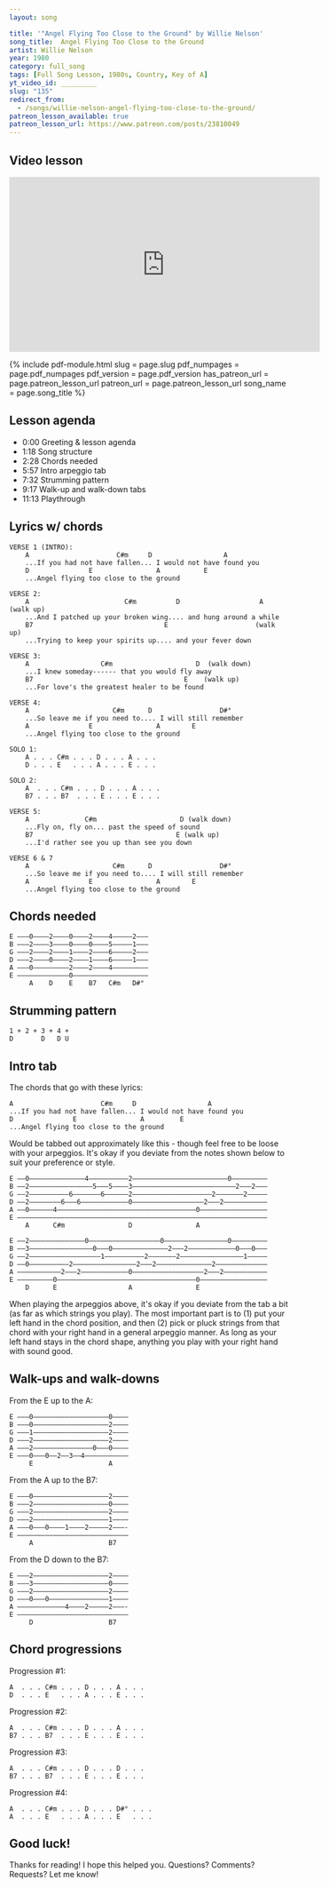 ```yaml
---
layout: song

title: '"Angel Flying Too Close to the Ground" by Willie Nelson'
song_title:  Angel Flying Too Close to the Ground
artist: Willie Nelson
year: 1980
category: full_song
tags: [Full Song Lesson, 1980s, Country, Key of A]
yt_video_id: _________
slug: "135"
redirect_from:
  - /songs/willie-nelson-angel-flying-too-close-to-the-ground/
patreon_lesson_available: true
patreon_lesson_url: https://www.patreon.com/posts/23810049
---
```


## Video lesson

<iframe width="560" height="315" src="https://www.youtube.com/embed/uN1wtE6TffI?showinfo=0" frameborder="0" allowfullscreen></iframe>

{% include pdf-module.html
     slug = page.slug
     pdf_numpages = page.pdf_numpages
     pdf_version = page.pdf_version
     has_patreon_url = page.patreon_lesson_url
     patreon_url = page.patreon_lesson_url
     song_name = page.song_title %}

## Lesson agenda

- 0:00 Greeting & lesson agenda
- 1:18 Song structure
- 2:28 Chords needed
- 5:57 Intro arpeggio tab
- 7:32 Strumming pattern
- 9:17 Walk-up and walk-down tabs
- 11:13 Playthrough



## Lyrics w/ chords

    VERSE 1 (INTRO):
        A                      C#m     D                  A
        ...If you had not have fallen... I would not have found you
        D               E                A           E
        ...Angel flying too close to the ground

    VERSE 2:
        A                        C#m          D                    A   (walk up)
        ...And I patched up your broken wing.... and hung around a while
        B7                                 E                      (walk up)
        ...Trying to keep your spirits up.... and your fever down

    VERSE 3:
        A                  C#m                     D  (walk down)
        ...I knew someday------ that you would fly away
        B7                                      E    (walk up)
        ...For love's the greatest healer to be found

    VERSE 4:
        A                     C#m      D                 D#°
        ...So leave me if you need to.... I will still remember
        A               E                A        E
        ...Angel flying too close to the ground

    SOLO 1:
        A . . . C#m . . . D . . . A . . .
        D . . . E   . . . A . . . E . . .

    SOLO 2:
        A  . . . C#m . . . D . . . A . . .
        B7 . . . B7  . . . E . . . E . . .

    VERSE 5:
        A              C#m                     D (walk down)
        ...Fly on, fly on... past the speed of sound
        B7                                    E (walk up)
        ...I'd rather see you up than see you down

    VERSE 6 & 7
        A                     C#m      D                 D#°
        ...So leave me if you need to.... I will still remember
        A               E                A        E
        ...Angel flying too close to the ground

## Chords needed

    E –––0––––2––––0––––2––––4–––––2–––
    B –––2––––3––––0––––0––––5–––––1–––
    G –––2––––2––––1––––2––––6–––––2–––
    D –––2––––0––––2––––1––––6–––––1–––
    A –––0–––––––––2––––2––––4–––––––––
    E –––––––––––––0–––––––––––––––––––
         A    D    E    B7   C#m   D#°              

## Strumming pattern

    1 + 2 + 3 + 4 +
    D       D   D U

## Intro tab

The chords that go with these lyrics:

    A                      C#m     D                  A
    ...If you had not have fallen... I would not have found you
    D               E                A         E
    ...Angel flying too close to the ground

Would be tabbed out approximately like this - though feel free to be loose with your arpeggios. It's okay if you deviate from the notes shown below to suit your preference or style.

    E ––0––––––––––––––4––––––––––2––––––––––––––––––––––––0–––––––––
    B ––2––––––––––––––––5–––5––––3––––––––––––––––––––––––––2–––2–––
    G ––2––––––––––6–––––––6––––––2––––––––––––––––––––2–––––––2–––––
    D ––2––––––––6–––6––––––––––––0––––––––––––––––––2–––2–––––––––––
    A ––0––––––4–––––––––––––––––––––––––––––––––––0–––––––––––––––––
    E –––––––––––––––––––––––––––––––––––––––––––––––––––––––––––––––
        A      C#m                D                A

    E ––2––––––––––––––0––––––––––––––––––0––––––––––––––––0–––––––––
    B ––3––––––––––––––––0–––0––––––––––––––2–––2––––––––––––0–––0–––
    G ––2––––––––––––––––––1––––––––––2–––––––2––––––––––––––––1–––––
    D ––0––––––––––2––––––––––––––––2–––2––––––––––––––2–––––––––––––
    A –––––––––––2–––2––––––––––––0––––––––––––––––––2–––2–––––––––––
    E –––––––––0–––––––––––––––––––––––––––––––––––0–––––––––––––––––
        D      E                  A                E

When playing the arpeggios above, it's okay if you deviate from the tab a bit (as far as which strings you play). The most important part is to (1) put your left hand in the chord position, and then (2) pick or pluck strings from that chord with your right hand in a general arpeggio manner. As long as your left hand stays in the chord shape, anything you play with your right hand with sound good.

## Walk-ups and walk-downs

From the E up to the A:

    E –––0–––––––––––––––––––0––––
    B –––0–––––––––––––––––––2––––
    G –––1–––––––––––––––––––2––––
    D –––2–––––––––––––––––––2––––
    A –––2–––––––––––––––0–––0––––
    E –––0–––0––2––3––4–––––––––––
         E                   A

From the A up to the B7:

    E –––0–––––––––––––––––––2––––
    B –––2–––––––––––––––––––0––––
    G –––2–––––––––––––––––––2––––
    D –––2–––––––––––––––––––1––––
    A –––0–––0––––1––––2–––––2–––-
    E ––––––––––––––––––––––––––––
         A                   B7

From the D down to the B7:

    E –––2–––––––––––––––––––2––––
    B –––3–––––––––––––––––––0––––
    G –––2–––––––––––––––––––2––––
    D –––0–––0–––––––––––––––1––––
    A ––––––––––––4––––2–––––2–––-
    E ––––––––––––––––––––––––––––
         D                   B7

## Chord progressions

Progression #1:

    A  . . . C#m . . . D . . . A . . .
    D  . . . E   . . . A . . . E . . .

Progression #2:

    A  . . . C#m . . . D . . . A . . .
    B7 . . . B7  . . . E . . . E . . .

Progression #3:

    A  . . . C#m . . . D . . . D . . .
    B7 . . . B7  . . . E . . . E . . .

Progression #4:

    A  . . . C#m . . . D . . . D#° . . .
    A  . . . E   . . . A . . . E   . . .

## Good luck!

Thanks for reading! I hope this helped you. Questions? Comments? Requests? Let me know!
